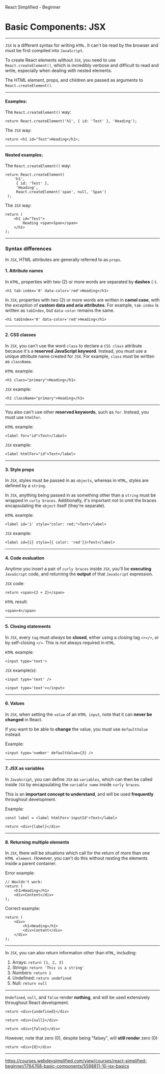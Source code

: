 React Simplified - Beginner

# Basic Components: JSX

---

`JSX` is a different syntax for writing `HTML`. It can't be read by the browser and must be first compiled into `JavaScript`.

To create React elements without `JSX`, you need to use `React.createElement()`, which is incredibly verbose and difficult to read and write, especially when dealing with nested elements.

The HTML element, props, and children are passed as arguments to `React.createElement()`.

---

#### Examples:

The `React.createElement()` way:

```
return React.createElement('h1', { id: 'Test' }, 'Heading');
```

The `JSX` way:

```
return <h1 id="Test">Heading</h1>;
```

---

#### Nested examples:

The `React.createElement()` way:

```
return React.createElement(
    'h1',
     { id: 'Test' },
     'Heading',
     React.createElement('span', null, 'Span')
 );
```

The `JSX` way:

```
return (
    <h1 id="Test">
        Heading <span>Span</span>
    </h1>
);
```

---

### Syntax differences

In `JSX`, HTML attributes are generally referred to as `props`.

#### 1. Attribute names

In `HTML`, properties with two (2) or more words are separated by **dashes** (-).

```
<h1 tab-index='0' data-color='red'>Heading</h1>
```

In `JSX`, properties with two (2) or more words are written in **camel case**, with the _exception_ of **custom data and aria attributes**. For example, `tab-index` is written as `tabIndex`, but `data-color` remains the same.

```
<h1 tabIndex='0' data-color='red'>Heading</h1>
```

---

#### 2. CSS classes

In `JSX`, you can't use the word `class` to declare a `CSS class` attribute because it's a **reserved JavaScript keyword**. Instead, you must use a unique attribute name created for `JSX`. For example, `class` must be written as `className`.

`HTML` example:

```
<h1 class="primary">Heading</h1>
```

`JSX` example:

```
<h1 className="primary">Heading</h1>
```

---

You also can't use other **reserved keywords**, such as `for`. Instead, you must use `htmlFor`.

`HTML` example:

```
<label for="id">Text</label>
```

`JSX` example:

```
<label htmlFor="id">Text</label>
```

---

#### 3. Style props

In `JSX`, styles must be passed in as `objects`, whereas in `HTML`, styles are defined by a `string`.

In `JSX`, anything being passed in as something other than a `string` must be wrapped in `curly braces`. Additionally, it's important not to omit the braces encapsulating the `object` itself (they're separate).

`HTML` example:

```
<label id='1' style="color: red;">Text</label>
```

`JSX` example:

```
<label id={1} style={{ color: 'red'}}>Text</label>
```

---

#### 4. Code evaluation

Anytime you insert a pair of `curly braces` inside `JSX`, you'll be **executing** `JavaScript` code, and returning the **output** of that `JavaScript` expression.

`JSX` code:

```
return <span>{2 + 2}</span>
```

`HTML` result:

```
<span>4</span>
```

---

#### 5. Closing statements

In `JSX`, every `tag` must _always_ be **closed**, either using a closing tag `<></>`, or by self-closing `</>`. This is not always required in `HTML`.

`HTML` example:

```
<input type='text'>
```

`JSX` example(s):

```
<input type='text' />
```

```
<input type='text'></input>
```

---

#### 6. Values

In `JSX`, when setting the `value` of an `HTML input`, note that it can **never be changed** in React.

If you want to be able to **change** the value, you must use `defaultValue` instead.

Example:

```
<input type='number' defaultValue={3} />
```

---

#### 7. JSX as variables

In `JavaScript`, you can define `JSX` as `variables`, which can then be called inside `JSX` by encapsulating the `variable name` inside `curly braces`.

This is an **important concept to understand**, and will be used **frequently** throughout development.

Example:

```
const label = <label htmlFor='inputId'>Text</label>

return <div>{label}</div>
```

---

#### 8. Returning multiple elements

In `JSX`, there will be situations which call for the return of more than one `HTML element`. However, you can't do this without nesting the elements inside a parent container.

Error example:

```
// Wouldn't work:
return (
    <h1>Heading</h1>
    <div>Content</div>
);
```

Correct example:

```
return (
    <div>
        <h1>Heading</h1>
        <div>Content</div>
    </div>
);
```

---

In `JSX`, you can also return information other than `HTML`, including:

1. Arrays: `return [1, 2, 3]`
2. Strings: `return 'This is a string'`
3. Numbers: `return 1`
4. Undefined: `return undefined`
5. Null: `return null`

---

`Undefined`, `null`, and `false` render **nothing**, and will be used extensively throughout React development.

```
return <div>{undefined}</div>
```

```
return <div>{null}</div>
```

```
return <div>{false}</div>
```

However, note that zero (0), despite being "falsey", will **still render** zero (0):

```
return <div>{0}</div>
```

---

https://courses.webdevsimplified.com/view/courses/react-simplified-beginner/1764768-basic-components/5598811-10-jsx-basics
